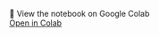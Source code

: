 📓 View the notebook on Google Colab  
[Open in Colab](https://drive.google.com/file/d/1FnLs02vpd0XZHl6WErf2Aj6zb5WfGaV3/view?usp=sharing)
